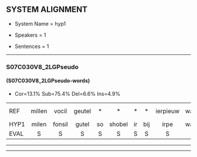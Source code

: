 
## SYSTEM ALIGNMENT

- System Name = hyp1

- Speakers = 1

- Sentences = 1

---

### S07C030V8_2LGPseudo

#### (S07C030V8_2LGPseudo-words)

- Cor=13.1%	Sub=75.4%	Del=6.6%	Ins=4.9%

|  |  |  |  |  |  |  |  |  |  |  |  |  |  |  |  |  |  |  |  |  |  |  |  |  |  |  |  |  |  |  |  |  |  |  |  |  |  |  |  |  |  |  |  |  |  |  |  |  |  |  |  |  |  |  |  |  |  |  |  |  |  |
|:--- |:---:|:---:|:---:|:---:|:---:|:---:|:---:|:---:|:---:|:---:|:---:|:---:|:---:|:---:|:---:|:---:|:---:|:---:|:---:|:---:|:---:|:---:|:---:|:---:|:---:|:---:|:---:|:---:|:---:|:---:|:---:|:---:|:---:|:---:|:---:|:---:|:---:|:---:|:---:|:---:|:---:|:---:|:---:|:---:|:---:|:---:|:---:|:---:|:---:|:---:|:---:|:---:|:---:|:---:|:---:|:---:|:---:|:---:|:---:|:---:|:---:|
| REF | millen | vocil | geutel | * | * | * | * | ierpieuw | walaan | erke | * | haweel | saarweng | gevicht | eemde | * | * | * | orstalk | veten |  | gefouw |  |  | gefouw | vurpaand | nizung | fiewon | * | kneurem | vawaai | * | strellen | zwieten | foetbans | oonste | muider | grijnken | schielstaug | prilsood | vloender*(vloerder) | *t | * | * | veurder | kloeien | ulen*(uilen) | orponk | schodig | ijpo | menuur | * | * | spreikje | * | * | * | * | * | * | wooien |
| HYP1 | milen | fonsil | gutel | so | shobel | ir | bij | irpe | walaan | erke |  |  | ha | hawel | sarwen | geviehd | emda | bebebauld | ordslak | veten | gefouwa | gefouw | gevuur | pot | die | is | hun | fio | kneuren | kneuren | vanwai | strija | strellen |  | zweten | voetbalt | onste | wuider | grenken | gielsoug | brimsloot | vloerder | uhm | meise | veurder | kloeien | ule | orbonk | schodig |  | epo | nen | uur | spreispreiksprejkuitje | zo | iet | ifreem? | hoe | wat | wou | jeen? |
| EVAL | S | S | S | S | S | S | S | S |  |  | D | D | S | S | S | S | S | S | S |  | I |  | I | I | S | S | S | S | S | S | S | S |  | D | S | S | S | S | S | S | S | S | S | S |  |  | S | S |  | D | S | S | S | S | S | S | S | S | S | S | S |
---

---
